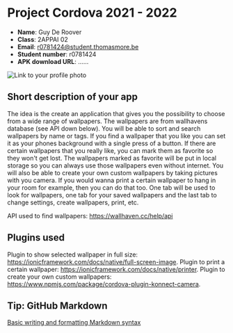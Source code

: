 # Project Cordova 2021 - 2022

- **Name**: Guy De Roover
- **Class**: 2APPAI 02
- **Email**: <a href="mailto:r0781424@student.thomasmore.be">r0781424@student.thomasmore.be</a>
- **Student number**: r0781424
- **APK download URL**: ......

![Link to your profile photo](https://i.ibb.co/F7W6nhS/profiel.jpg)

## Short description of your app

The idea is the create an application that gives you the possibility to choose from a wide range of wallpapers.
The wallpapers are from wallhavens database (see API down below).
You will be able to sort and search wallpapers by name or tags.
If you find a wallpaper that you like you can set it as your phones background with a single press of a button.
If there are certain wallpapers that you really like, you can mark them as favorite so they won't get lost.
The wallpapers marked as favorite will be put in local storage so you can always use those wallpapers even without internet.
You will also be able to create your own custom wallpapers by taking pictures with you camera.
If you would wanna print a certain wallpaper to hang in your room for example, then you can do that too. 
One tab will be used to look for wallpapers, one tab for your saved wallpapers and the last tab to change settings, create wallpapers, print, etc.

API used to find wallpapers: https://wallhaven.cc/help/api

## Plugins used

Plugin to show selected wallpaper in full size:
https://ionicframework.com/docs/native/full-screen-image.
Plugin to print a certain wallpaper:
https://ionicframework.com/docs/native/printer.
Plugin to create your own custom wallpapers:
https://www.npmjs.com/package/cordova-plugin-konnect-camera.


## Tip: GitHub Markdown
[Basic writing and formatting Markdown syntax](https://docs.github.com/en/github/writing-on-github/basic-writing-and-formatting-syntax)
